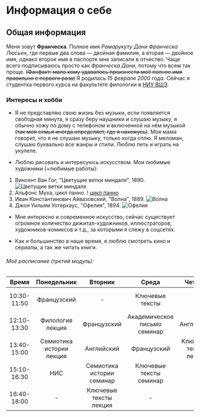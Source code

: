# Информация о себе

## Общая информация
Меня зовут **Франческа**. Полное имя _Рамарукуту Дани Франческа Люсьен_, где первые два слова — двойная фамилия, а вторая — двойное имя, однако второе имя в паспорте мне записали в отчество. Чаще всего подписываюсь просто как _Франческа Дани_, потому что всем так проще. ~~(Фанфакт: мало кому удавалось произнести моё полное имя правильно с первого раза)~~ Я родилась *15 февраля 2000 года*. Сейчас я студентка первого курса на факультете филологии в [НИУ ВШЭ](https://www.hse.ru/ "HSE").


### Интересы и хобби
+ Я не представляю свою жизнь без музыки, если появляется свободная минута, я сразу беру наушники и слушаю музыку, я обычно хожу по дому с телефоном и включенной на нём музыкой ~~(так моя семья иногда определяет, где я нахожусь)~~. Моя мама говорит, что я не слушаю музыку, только когда сплю. Я меломан, слушаю буквально все жанры и стили. Люблю петь и играть на укулеле.
- Люблю рисовать и интересуюсь искусством. Мои любимые художники (+любимые работы):
 1. Винсент Ван Гог, "Цветущие ветки миндаля", 1890.
 ![Цветущие ветки миндаля](http://safiullin.su/wp-content/uploads/2015/12/Vinsent-Van-Gog-Vincent-Van-Gogh-TSvetushhij-mindal-Almond-Blossom-1890-75.jpg)
 2. Альфонс Муха, цикл панно.
 ! [цикл панно](http://www.izuminki.com/images/xudozhnik-alfons-muxa-master-iskusstva-dlya-vsex-2/26.jpg)
 3. Иван Константинович Айвазовский, "Волна", 1889.
 ![Волна](http://static1.repo.aif.ru/1/23/441099/ab750433e8ad58060f932f554c70a03a.jpg)
 4. Джон Уильям Уотерхаус, "Офелия", 1894.
 ![Офелия](https://gallerix.ru/pic/W/1628379096/1313151355.jpeg)
   - Мне интересно и современное искусство, сейчас существует огромное количество дижитал-художников, иллюстраторов, художников-комиксов и т.д., за которыми я слежу в соцсетях.
* Как и большинство в наше время, я люблю смотреть кино и сериалы, а так же читать книги.



###### Моё расписание (третий модуль):
Время|Понедельник|Вторник|Среда|Четверг|Пятница
:---:|:---:|:---:|:---:|:---:|:---:
10:30-11:50|Французский|-|Ключевые тексты|-|Цифровая грамотнось лекция
12:10-13:30|Филология лекция|Французский|Академическое письмо семинар|Английский|Филология семинар
13:40-15:00|Семиотика истории лекция|Английский|Французский|Ключевые тексты лекция|Цифровая грамотность семинар
15:10-16:30|НИС|Семиотика истории семинар|Ключевые тексты семинар|-|-
16:40-18:00|-|Ключевые тексты лекция|-|-|-
